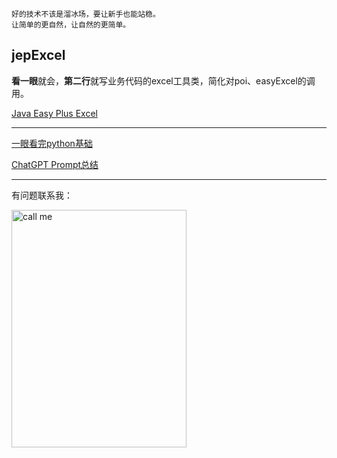 ```
好的技术不该是溜冰场，要让新手也能站稳。
让简单的更自然，让自然的更简单。
```

## jepExcel
**看一眼**就会，**第二行**就写业务代码的excel工具类，简化对poi、easyExcel的调用。

[Java Easy Plus Excel](https://github.com/jeasyplus/jepexcel)

---
[一眼看完python基础](https://jeasyplus.com/python/)

[ChatGPT Prompt总结](https://jeasyplus.com/chatGPT/ChatGPT文档.pdf)

---
有问题联系我：

<img src="https://jeasyplus.com/images/home/wechat_1618.JPG" alt="call me" width="280" height="380">